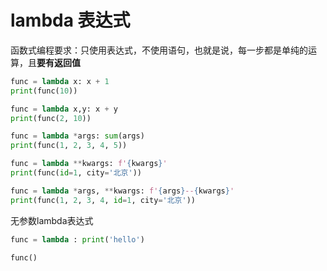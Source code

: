 # lambda 表达式

函数式编程要求：只使用表达式，不使用语句，也就是说，每一步都是单纯的运算，且**要有返回值**

```python
func = lambda x: x + 1
print(func(10))

func = lambda x,y: x + y
print(func(2, 10))

func = lambda *args: sum(args)
print(func(1, 2, 3, 4, 5))

func = lambda **kwargs: f'{kwargs}'
print(func(id=1, city='北京'))

func = lambda *args, **kwargs: f'{args}--{kwargs}'
print(func(1, 2, 3, 4, id=1, city='北京'))
```

无参数lambda表达式

```python
func = lambda : print('hello')

func()
```

